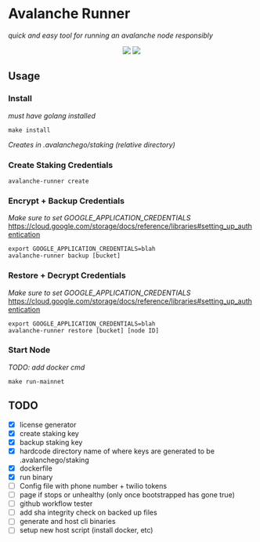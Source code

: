 # Avalanche Runner
_quick and easy tool for running an avalanche node responsibly_

<p align="center">
  <a href="https://goreportcard.com/report/github.com/patrick-ogrady/avalanche-runner"><img src="https://goreportcard.com/badge/github.com/patrick-ogrady/avalanche-runner" /></a>
  <a href="https://github.com/patrick-ogrady/avalanche-runner/blob/master/LICENSE"><img src="https://img.shields.io/github/license/patrick-ogrady/avalanche-runner.svg" /></a>
</p>

## Usage
### Install
_must have golang installed_
```text
make install
```

_Creates in .avalanchego/staking (relative directory)_
### Create Staking Credentials
```text
avalanche-runner create
```

### Encrypt + Backup Credentials
_Make sure to set GOOGLE_APPLICATION_CREDENTIALS_
https://cloud.google.com/storage/docs/reference/libraries#setting_up_authentication
```text
export GOOGLE_APPLICATION_CREDENTIALS=blah
avalanche-runner backup [bucket]
```

### Restore + Decrypt Credentials
_Make sure to set GOOGLE_APPLICATION_CREDENTIALS_
https://cloud.google.com/storage/docs/reference/libraries#setting_up_authentication
```text
export GOOGLE_APPLICATION_CREDENTIALS=blah
avalanche-runner restore [bucket] [node ID]
```

### Start Node
_TODO: add docker cmd_
```text
make run-mainnet
```

## TODO
- [x] license generator
- [x] create staking key
- [x] backup staking key
- [x] hardcode directory name of where keys are generated to be
  .avalanchego/staking
- [x] dockerfile
- [x] run binary
- [ ] Config file with phone number + twilio tokens
- [ ] page if stops or unhealthy (only once bootstrapped has gone true)
- [ ] github workflow tester
- [ ] add sha integrity check on backed up files
- [ ] generate and host cli binaries
- [ ] setup new host script (install docker, etc)
